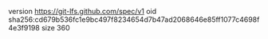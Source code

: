 version https://git-lfs.github.com/spec/v1
oid sha256:cd679b536fc1e9bc497f8234654d7b47ad2068646e85ff1077c4698f4e3f9198
size 360
